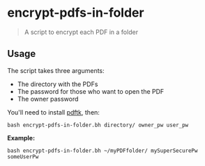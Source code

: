 # encrypt-pdfs-in-folder
> A script to encrypt each PDF in a folder

## Usage
The script takes three arguments:

* The directory with the PDFs
* The password for those who want to open the PDF
* The owner password

You'll need to install [pdftk](https://www.pdflabs.com/tools/pdftk-the-pdf-toolkit/), then:

    bash encrypt-pdfs-in-folder.bh directory/ owner_pw user_pw

__Example:__

    bash encrypt-pdfs-in-folder.bh ~/myPDFfolder/ mySuperSecurePw someUserPw
